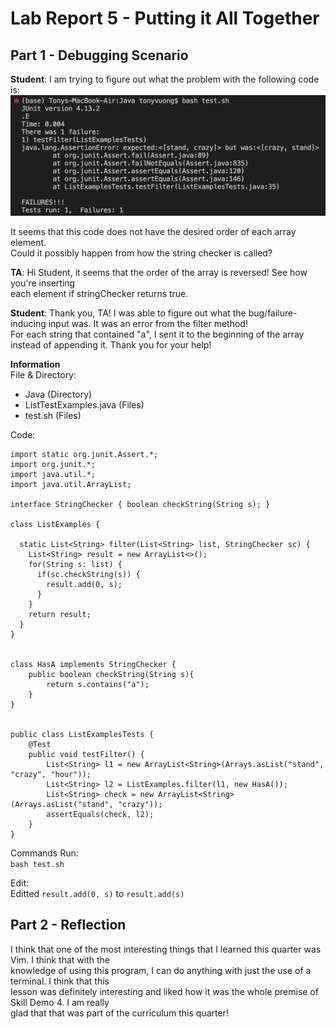 # Lab Report 5 - Putting it All Together

## Part 1 - Debugging Scenario
**Student**: 
I am trying to figure out what the problem with the following code is:
![image](images/lab5/lab5.png)

It seems that this code does not have the desired order of each array element. \
Could it possibly happen from how the string checker is called?


**TA**: 
Hi Student, it seems that the order of the array is reversed! See how you're inserting \
each element if stringChecker returns true.

**Student**: 
Thank you, TA! I was able to figure out what the bug/failure-inducing input was. It was an error from the filter method! \
For each string that contained "a", I sent it to the beginning of the array instead of appending it. Thank you for your help!

**Information** \
File & Directory: 
- Java (Directory)
- ListTestExamples.java (Files)
- test.sh (Files)


Code: 
```
import static org.junit.Assert.*;
import org.junit.*;
import java.util.*;
import java.util.ArrayList;

interface StringChecker { boolean checkString(String s); }

class ListExamples {

  static List<String> filter(List<String> list, StringChecker sc) {
    List<String> result = new ArrayList<>();
    for(String s: list) {
      if(sc.checkString(s)) {
        result.add(0, s);
      }
    }
    return result;
  }
}


class HasA implements StringChecker {
    public boolean checkString(String s){
        return s.contains("a");
    }
}


public class ListExamplesTests {
	@Test
	public void testFilter() {
    	List<String> l1 = new ArrayList<String>(Arrays.asList("stand", "crazy", "hour"));
		List<String> l2 = ListExamples.filter(l1, new HasA());
        List<String> check = new ArrayList<String>(Arrays.asList("stand", "crazy"));
		assertEquals(check, l2);
	}
}
```


Commands Run: \
```bash test.sh```

Edit: \
Editted ```result.add(0, s)``` to ```result.add(s)```




## Part 2 - Reflection
I think that one of the most interesting things that I learned this quarter was Vim. I think that with the \
knowledge of using this program, I can do anything with just the use of a terminal. I think that this \
lesson was definitely interesting and liked how it was the whole premise of Skill Demo 4. I am really \
glad that that was part of the curriculum this quarter!
